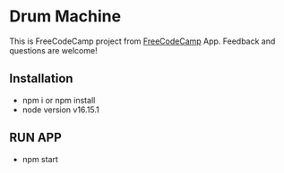 # Drum Machine
This is FreeCodeCamp project from [FreeCodeCamp](https://www.freecodecamp.org/learn/front-end-development-libraries/front-end-development-libraries-projects/build-a-drum-machine) App. Feedback and questions are welcome!

## Installation

- npm i or npm install
- node version v16.15.1

## RUN APP
- npm start